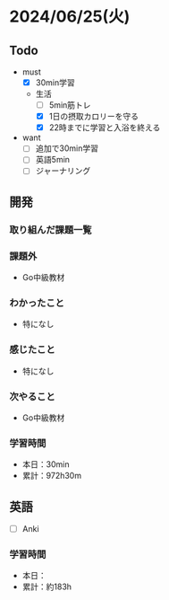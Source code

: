 # 2024/06/25(火)

## Todo

- must
  - [x] 30min学習
  - 生活
    - [ ] 5min筋トレ
    - [x] 1日の摂取カロリーを守る
    - [x] 22時までに学習と入浴を終える
- want
  - [ ] 追加で30min学習
  - [ ] 英語5min
  - [ ] ジャーナリング

## 開発

### 取り組んだ課題一覧

### 課題外

- Go中級教材

### わかったこと

- 特になし

### 感じたこと

- 特になし

### 次やること

- Go中級教材

### 学習時間

- 本日：30min
- 累計：972h30m

## 英語

- [ ] Anki

### 学習時間

- 本日：
- 累計：約183h
